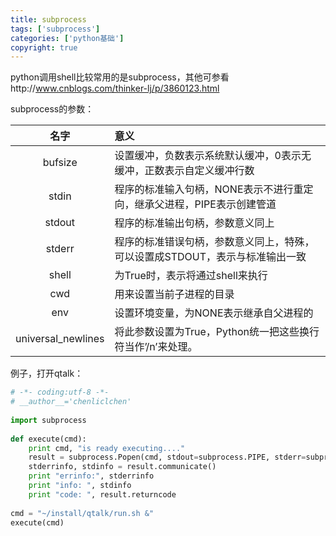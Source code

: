 ```yaml
---
title: subprocess
tags: ['subprocess']
categories: ['python基础']
copyright: true
---
```

python调用shell比较常用的是subprocess，其他可参看http://www.cnblogs.com/thinker-lj/p/3860123.html

subprocess的参数：

| 名字       | 意义     |
| :------:    | :-------- |
| bufsize  | 	设置缓冲，负数表示系统默认缓冲，0表示无缓冲，正数表示自定义缓冲行数  |
| stdin    | 程序的标准输入句柄，NONE表示不进行重定向，继承父进程，PIPE表示创建管道    |
| stdout   | 程序的标准输出句柄，参数意义同上    |
| stderr   | 程序的标准错误句柄，参数意义同上，特殊，可以设置成STDOUT，表示与标准输出一致    |
| shell    | 为True时，表示将通过shell来执行    |
| cwd      | 用来设置当前子进程的目录    |
| env      | 设置环境变量，为NONE表示继承自父进程的    |
| universal_newlines     | 将此参数设置为True，Python统一把这些换行符当作’/n’来处理。    |


例子，打开qtalk：
```python
# -*- coding:utf-8 -*-
# __author__='chenliclchen'
 
import subprocess
 
def execute(cmd):
    print cmd, "is ready executing...."
    result = subprocess.Popen(cmd, stdout=subprocess.PIPE, stderr=subprocess.STDOUT, shell=True)
    stderrinfo, stdinfo = result.communicate()
    print "errinfo:", stderrinfo
    print "info: ", stdinfo
    print "code: ", result.returncode
 
cmd = "~/install/qtalk/run.sh &"
execute(cmd)

```
